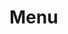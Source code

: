 # Menu

<script setup>
import { HButton, HMenu, HMenuButton } from '../../src/'
import Preview from '../Preview.vue'
import Eye from '~icons/mdi/eye-outline'
import Copy from '~icons/mdi/content-copy'
import Pencil from '~icons/mdi/pencil'
</script>

<preview :options="{}">
    <h-menu>
        <template #button>
            <h-button kind="text" content="Open dialog" />
        </template>
        <template #content>
            <h-menu-button label="Item 1">
                <template #leading><eye /></template>
            </h-menu-button>
            <h-menu-button label="Item 2">
                <template #leading><copy /></template>
                <template #trailing>⌘C</template>
            </h-menu-button>
            <h-menu-button label="Item 3">
                <template #leading><pencil /></template>
            </h-menu-button>
        </template>
    </h-menu>
</preview>
